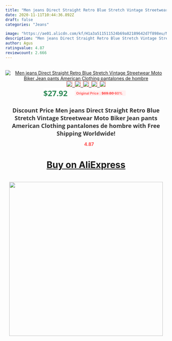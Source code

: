 ```yaml
---
title: "Men jeans Direct Straight Retro Blue Stretch Vintage Streetwear Moto Biker Jean pants American Clothing pantalones de hombre"
date: 2020-11-11T10:44:36.892Z
draft: false
categories: "Jeans"

image: "https://ae01.alicdn.com/kf/H1a3a511511524b69a82189642d7f898eu/Men-jeans-Direct-Straight-Retro-Blue-Stretch-Vintage-Streetwear-Moto-Biker-Jean-pants-American-Clothing-pantalones.jpg"
description: "Men jeans Direct Straight Retro Blue Stretch Vintage Streetwear Moto Biker Jean pants American Clothing pantalones de hombre"
author: Agus
ratingvalue: 4.87
reviewcount: 2.666
---
```

<br>
<div style="text-align: center;">
<a href="https://s.click.aliexpress.com/e/_AXEbbn" target="_blank" rel="nofollow noopener noreferrer"><img alt="Men jeans Direct Straight Retro Blue Stretch Vintage Streetwear Moto Biker Jean pants American Clothing pantalones de hombre" class="magnifier-image" src="https://ae01.alicdn.com/kf/H1a3a511511524b69a82189642d7f898eu/Men-jeans-Direct-Straight-Retro-Blue-Stretch-Vintage-Streetwear-Moto-Biker-Jean-pants-American-Clothing-pantalones.jpg_640x640.jpg">
<br>
<img style="border:1px solid salmon" src="https://ae01.alicdn.com/kf/H1a3a511511524b69a82189642d7f898eu/Men-jeans-Direct-Straight-Retro-Blue-Stretch-Vintage-Streetwear-Moto-Biker-Jean-pants-American-Clothing-pantalones.jpg_120x120.jpg">&nbsp;&nbsp;<img style="border:1px solid salmon" src="https://ae01.alicdn.com/kf/H42ca767e1a17441fa21aa77b91ad5c252/Men-jeans-Direct-Straight-Retro-Blue-Stretch-Vintage-Streetwear-Moto-Biker-Jean-pants-American-Clothing-pantalones.jpg_120x120.jpg">&nbsp;&nbsp;<img style="border:1px solid salmon" src="https://ae01.alicdn.com/kf/Hdc6b6c33aece46d49d97a279eaab81abD/Men-jeans-Direct-Straight-Retro-Blue-Stretch-Vintage-Streetwear-Moto-Biker-Jean-pants-American-Clothing-pantalones.jpg_120x120.jpg">&nbsp;&nbsp;<img style="border:1px solid salmon" src="https://ae01.alicdn.com/kf/H265f91119593471f8c8936223a44e7175/Men-jeans-Direct-Straight-Retro-Blue-Stretch-Vintage-Streetwear-Moto-Biker-Jean-pants-American-Clothing-pantalones.jpg_120x120.jpg">&nbsp;&nbsp;<img style="border:1px solid salmon" src="https://ae01.alicdn.com/kf/Hcf961cbdc13a446995e2865b5f2ee6ff3/Men-jeans-Direct-Straight-Retro-Blue-Stretch-Vintage-Streetwear-Moto-Biker-Jean-pants-American-Clothing-pantalones.jpg_120x120.jpg"></a></div><br0>
<div style="text-align: center;"><span style="background-color: white; border: 0px; box-sizing: border-box; color: seagreen; display: inline-block; font-family: &quot;open sans&quot; , &quot;arial&quot; , &quot;helvetica&quot; , sans-serif , &quot;heiti&quot;; font-size: 24px; font-stretch: inherit; font-weight: 700; line-height: inherit; margin: 0px 10px 0px 0px; padding: 0px; vertical-align: middle;">$27.92 </span>
<span style="background: rgb(255 , 241 , 241); border-radius: 3px; border: 0px; box-sizing: border-box; color: #ff4747; display: inline-block; font-family: inherit; font-size: 12px; font-stretch: inherit; font-style: inherit; font-variant: inherit; font-weight: 600; line-height: inherit; margin: 0px; padding: 2px 5px; transform: scale(0.9); vertical-align: middle;">Original Price : <b style="text-decoration: line-through;">$69.80 </b> 60%&nbsp;&nbsp;</span></div>
<h1 style="color: #333333; display: inline-block; font-family: &quot;open sans&quot; , &quot;arial&quot; , &quot;helvetica&quot; , sans-serif , &quot;heiti&quot;; font-size: 18px; font-stretch: inherit; font-weight: 700; text-align: center;">Discount Price Men jeans Direct Straight Retro Blue Stretch Vintage Streetwear Moto Biker Jean pants American Clothing pantalones de hombre with Free Shipping Worldwide!</h1>
<div style="color: #ff4747; text-align: center;">
<img src="https://4.bp.blogspot.com/-M0ZcTcb-5uY/XleCXlxnR4I/AAAAAAAAAEc/OrjgMkXV1oMQFaCRZj5HQwOCBcu3w1FegCPcBGAYYCw/s1600/star.png" style="height: 15px;">&nbsp;<b>4.87</b></div>
<div class="button_cont" align="center"><a class="buynow_a" href="https://s.click.aliexpress.com/e/_AXEbbn" target="_blank" rel="nofollow noopener noreferrer"><H1>Buy on AliExpress</H1></a></div><br>
<div class="separator" style="clear: both; text-align: center;">
<img src="https://lh3.googleusercontent.com/-pTy5HemUv9M/XlePHvY0dAI/AAAAAAAAAE4/0nX5iRUoIWY8eMW9Dpxeirr157OZliDIgCLcBGAsYHQ/s1600/badge.gif" width="480">
</div>
